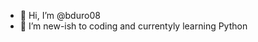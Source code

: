 - 👋 Hi, I’m @bduro08
- 🌱 I’m new-ish to coding and currentyly learning Python

<!---
bduro08/bduro08 is a ✨ special ✨ repository because its `README.md` (this file) appears on your GitHub profile.
You can click the Preview link to take a look at your changes.
--->
